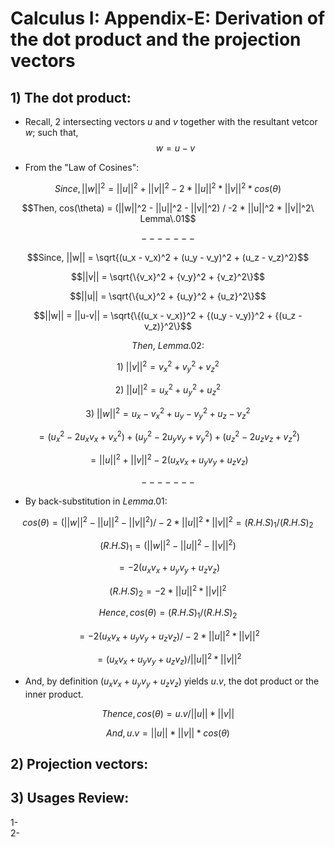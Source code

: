# Calculus I: Appendix-E: Derivation of the dot product and the projection vectors 

## 1) The dot product: 

- Recall, 2 intersecting vectors $u$ and $v$ together with the resultant vetcor $w$; such that, $$w = u - v$$

- From the "Law of Cosines":

$$Since, ||w||^2 = ||u||^2 + ||v||^2 - 2 * ||u||^2 * ||v||^2 * cos(\theta)$$

$$Then, cos(\theta) = (||w||^2 - ||u||^2 - ||v||^2) / -2 * ||u||^2 * ||v||^2\ Lemma\.01$$ 

$$ ------- $$

$$Since, ||w|| = \sqrt{(u_x - v_x)^2 + (u_y - v_y)^2 + (u_z - v_z)^2}$$

$$||v|| = \sqrt{\{v_x}^2 + {v_y}^2 + {v_z}^2\}$$

$$||u|| = \sqrt{\{u_x}^2 + {u_y}^2 + {u_z}^2\}$$

$$||w|| = ||u-v|| = \sqrt{\{(u_x - v_x)}^2 + {(u_y - v_y)}^2 + {(u_z - v_z)}^2\}$$

$$Then,\ Lemma.02:$$

$$1)\ ||v||^2 = {v_x}^2 + {v_y}^2 + {v_z}^2$$

$$2)\ ||u||^2 = {u_x}^2 + {u_y}^2 + {u_z}^2$$

$$3)\ ||w||^2 = {u_x - v_x}^2 + {u_y - v_y}^2 + {u_z - v_z}^2$$

$$= ({u_x}^2 -2{u_x}{v_x} + {v_x}^2) + ({u_y}^2 -2{u_y}{v_y} + {v_y}^2) + ({u_z}^2 -2{u_z}{v_z} + {v_z}^2)$$

$$= ||u||^2 + ||v||^2 -2({u_x}{v_x} + {u_y}{v_y} + {u_z}{v_z})$$

$$ ------- $$

- By back-substitution in $Lemma.01$:

$$cos(\theta) = (||w||^2 - ||u||^2 - ||v||^2) / -2 * ||u||^2 * ||v||^2 = {(R.H.S)}_1 / {(R.H.S)}_2$$

$${(R.H.S)}_1 = (||w||^2 - ||u||^2 - ||v||^2)$$

$$= -2({u_x}{v_x} + {u_y}{v_y} + {u_z}{v_z})$$

$${(R.H.S)}_2 = -2 * ||u||^2 * ||v||^2$$

$$Hence, cos(\theta) = {(R.H.S)}_1 / {(R.H.S)}_2$$

$$= -2({u_x}{v_x} + {u_y}{v_y} + {u_z}{v_z}) / -2 * ||u||^2 * ||v||^2$$

$$= ({u_x}{v_x} + {u_y}{v_y} + {u_z}{v_z}) / ||u||^2 * ||v||^2$$

- And, by definition $({u_x}{v_x} + {u_y}{v_y} + {u_z}{v_z})$ yields $u.v$, the dot product or the inner product.

$$Thence, cos(\theta) = u.v / ||u|| * ||v||$$

$$And, u.v = ||u|| * ||v|| * cos(\theta)$$


## 2) Projection vectors: 

## 3) Usages Review:
1-  
2-


